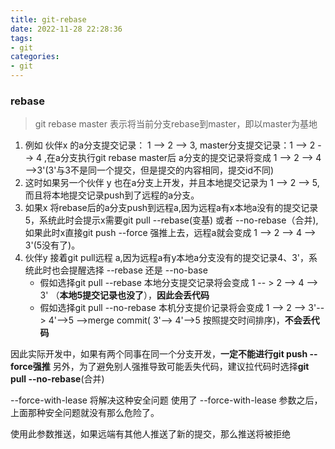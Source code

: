 ```yaml
---
title: git-rebase
date: 2022-11-28 22:28:36
tags:
- git
categories:
- git
---
```

### rebase 
> git rebase master 表示将当前分支rebase到master，即以master为基地

1. 例如 伙伴x 的a分支提交记录： 1 --> 2 --> 3, master分支提交记录：1 --> 2 --> 4 ,在a分支执行git rebase master后
a分支的提交记录将变成 1 --> 2 --> 4 -->3'(3'与3不是同一个提交，但是提交的内容相同，提交id不同)
2. 这时如果另一个伙伴 y 也在a分支上开发，并且本地提交记录为 1 --> 2 --> 5,而且将本地提交记录push到了远程的a分支。
3. 如果x 将rebase后的a分支push到远程a,因为远程a有x本地a没有的提交记录5，系统此时会提示x需要git pull --rebase(变基) 或者 --no-rebase（合并),
如果此时x直接git push --force 强推上去，远程a就会变成 1 --> 2 --> 4 --> 3'(5没有了)。
4. 伙伴y 接着git pull远程 a,因为远程a有y本地a分支没有的提交记录4、3'，系统此时也会提醒选择 --rebase 还是 --no-base
   * 假如选择git pull --rebase 本地分支提交记录将会变成 1 -- > 2 --> 4 --> 3' （**本地5提交记录也没了**），**因此会丢代码**
   * 假如选择git pull --no-rebase 本机分支提价记录将会变成 1 --> 2 --> 3'--> 4'-->5 -->merge commit( 3'--> 4'-->5 按照提交时间排序)，**不会丢代码**

因此实际开发中，如果有两个同事在同一个分支开发，**一定不能进行git push --force强推**
另外，为了避免别人强推导致可能丢失代码，建议拉代码时选择**git pull --no-rebase**(合并)

--force-with-lease 将解决这种安全问题
使用了 --force-with-lease 参数之后，上面那种安全问题就没有那么危险了。

使用此参数推送，如果远端有其他人推送了新的提交，那么推送将被拒绝